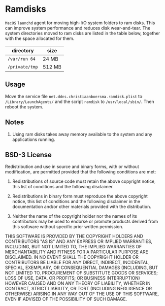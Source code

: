 # Ramdisks

`MacOS` `launchd` agent for moving high-I/O system folders to ram disks. This can improve system performance and reduces disk wear-and-tear. The system directories moved to ram disks are listed in the table below, together with the space allocated for them.

|directory|size|
----------|-----
`/var/run 64`| 24 MB|
`/private/tmp`|512 MB|

## Usage

Move the service file `net.ddns.christiaanboersma.ramdisk.plist` to `/Library/LaunchAgents/` and the script `ramdisk` to `/usr/local/sbin/`. Then reboot the system.

## Notes

1. Using ram disks takes away memory available to the system and any applications running.

## BSD-3 License

Redistribution and use in source and binary forms, with or without modification, are permitted provided that the following conditions are met:

1. Redistributions of source code must retain the above copyright notice, this list of conditions and the following disclaimer.

2. Redistributions in binary form must reproduce the above copyright notice, this list of conditions and the following disclaimer in the documentation and/or other materials provided with the distribution.

3. Neither the name of the copyright holder nor the names of its contributors may be used to endorse or promote products derived from this software without specific prior written permission.

THIS SOFTWARE IS PROVIDED BY THE COPYRIGHT HOLDERS AND CONTRIBUTORS "AS IS" AND ANY EXPRESS OR IMPLIED WARRANTIES, INCLUDING, BUT NOT LIMITED TO, THE IMPLIED WARRANTIES OF MERCHANTABILITY AND FITNESS FOR A PARTICULAR PURPOSE ARE DISCLAIMED. IN NO EVENT SHALL THE COPYRIGHT HOLDER OR CONTRIBUTORS BE LIABLE FOR ANY DIRECT, INDIRECT, INCIDENTAL, SPECIAL, EXEMPLARY, OR CONSEQUENTIAL DAMAGES (INCLUDING, BUT NOT LIMITED TO, PROCUREMENT OF SUBSTITUTE GOODS OR SERVICES; LOSS OF USE, DATA, OR PROFITS; OR BUSINESS INTERRUPTION) HOWEVER CAUSED AND ON ANY THEORY OF LIABILITY, WHETHER IN CONTRACT, STRICT LIABILITY, OR TORT (INCLUDING NEGLIGENCE OR OTHERWISE) ARISING IN ANY WAY OUT OF THE USE OF THIS SOFTWARE, EVEN IF ADVISED OF THE POSSIBILITY OF SUCH DAMAGE.
